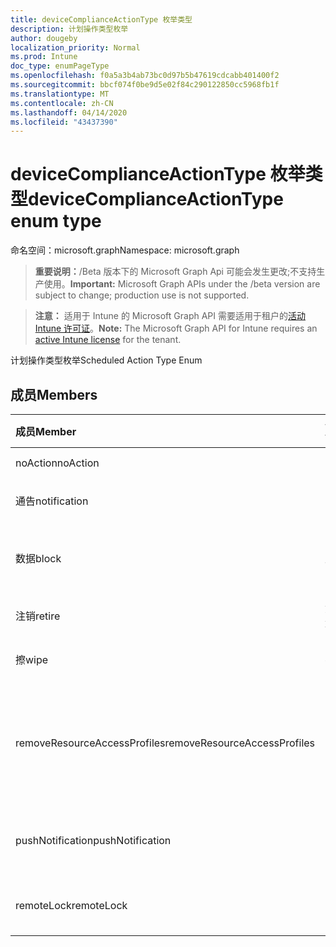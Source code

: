 ```yaml
---
title: deviceComplianceActionType 枚举类型
description: 计划操作类型枚举
author: dougeby
localization_priority: Normal
ms.prod: Intune
doc_type: enumPageType
ms.openlocfilehash: f0a5a3b4ab73bc0d97b5b47619cdcabb401400f2
ms.sourcegitcommit: bbcf074f0be9d5e02f84c290122850cc5968fb1f
ms.translationtype: MT
ms.contentlocale: zh-CN
ms.lasthandoff: 04/14/2020
ms.locfileid: "43437390"
---
```

# <a name="devicecomplianceactiontype-enum-type"></a><span data-ttu-id="dcb55-103">deviceComplianceActionType 枚举类型</span><span class="sxs-lookup"><span data-stu-id="dcb55-103">deviceComplianceActionType enum type</span></span>

<span data-ttu-id="dcb55-104">命名空间：microsoft.graph</span><span class="sxs-lookup"><span data-stu-id="dcb55-104">Namespace: microsoft.graph</span></span>

> <span data-ttu-id="dcb55-105">**重要说明：**/Beta 版本下的 Microsoft Graph Api 可能会发生更改;不支持生产使用。</span><span class="sxs-lookup"><span data-stu-id="dcb55-105">**Important:** Microsoft Graph APIs under the /beta version are subject to change; production use is not supported.</span></span>

> <span data-ttu-id="dcb55-106">**注意：** 适用于 Intune 的 Microsoft Graph API 需要适用于租户的[活动 Intune 许可证](https://go.microsoft.com/fwlink/?linkid=839381)。</span><span class="sxs-lookup"><span data-stu-id="dcb55-106">**Note:** The Microsoft Graph API for Intune requires an [active Intune license](https://go.microsoft.com/fwlink/?linkid=839381) for the tenant.</span></span>

<span data-ttu-id="dcb55-107">计划操作类型枚举</span><span class="sxs-lookup"><span data-stu-id="dcb55-107">Scheduled Action Type Enum</span></span>

## <a name="members"></a><span data-ttu-id="dcb55-108">成员</span><span class="sxs-lookup"><span data-stu-id="dcb55-108">Members</span></span>
|<span data-ttu-id="dcb55-109">成员</span><span class="sxs-lookup"><span data-stu-id="dcb55-109">Member</span></span>|<span data-ttu-id="dcb55-110">值</span><span class="sxs-lookup"><span data-stu-id="dcb55-110">Value</span></span>|<span data-ttu-id="dcb55-111">说明</span><span class="sxs-lookup"><span data-stu-id="dcb55-111">Description</span></span>|
|:---|:---|:---|
|<span data-ttu-id="dcb55-112">noAction</span><span class="sxs-lookup"><span data-stu-id="dcb55-112">noAction</span></span>|<span data-ttu-id="dcb55-113">0</span><span class="sxs-lookup"><span data-stu-id="dcb55-113">0</span></span>|<span data-ttu-id="dcb55-114">无操作</span><span class="sxs-lookup"><span data-stu-id="dcb55-114">No Action</span></span>|
|<span data-ttu-id="dcb55-115">通告</span><span class="sxs-lookup"><span data-stu-id="dcb55-115">notification</span></span>|<span data-ttu-id="dcb55-116">1</span><span class="sxs-lookup"><span data-stu-id="dcb55-116">1</span></span>|<span data-ttu-id="dcb55-117">发送通知</span><span class="sxs-lookup"><span data-stu-id="dcb55-117">Send Notification</span></span>|
|<span data-ttu-id="dcb55-118">数据</span><span class="sxs-lookup"><span data-stu-id="dcb55-118">block</span></span>|<span data-ttu-id="dcb55-119">双面</span><span class="sxs-lookup"><span data-stu-id="dcb55-119">2</span></span>|<span data-ttu-id="dcb55-120">阻止 AAD 中的设备</span><span class="sxs-lookup"><span data-stu-id="dcb55-120">Block the device in AAD</span></span>|
|<span data-ttu-id="dcb55-121">注销</span><span class="sxs-lookup"><span data-stu-id="dcb55-121">retire</span></span>|<span data-ttu-id="dcb55-122">第三章</span><span class="sxs-lookup"><span data-stu-id="dcb55-122">3</span></span>|<span data-ttu-id="dcb55-123">停用设备</span><span class="sxs-lookup"><span data-stu-id="dcb55-123">Retire the device</span></span>|
|<span data-ttu-id="dcb55-124">擦</span><span class="sxs-lookup"><span data-stu-id="dcb55-124">wipe</span></span>|<span data-ttu-id="dcb55-125">4 </span><span class="sxs-lookup"><span data-stu-id="dcb55-125">4</span></span>|<span data-ttu-id="dcb55-126">擦除设备</span><span class="sxs-lookup"><span data-stu-id="dcb55-126">Wipe the device</span></span>|
|<span data-ttu-id="dcb55-127">removeResourceAccessProfiles</span><span class="sxs-lookup"><span data-stu-id="dcb55-127">removeResourceAccessProfiles</span></span>|<span data-ttu-id="dcb55-128">5 </span><span class="sxs-lookup"><span data-stu-id="dcb55-128">5</span></span>|<span data-ttu-id="dcb55-129">从设备中删除资源访问配置文件</span><span class="sxs-lookup"><span data-stu-id="dcb55-129">Remove Resource Access Profiles from the device</span></span>|
|<span data-ttu-id="dcb55-130">pushNotification</span><span class="sxs-lookup"><span data-stu-id="dcb55-130">pushNotification</span></span>|<span data-ttu-id="dcb55-131">9 </span><span class="sxs-lookup"><span data-stu-id="dcb55-131">9</span></span>|<span data-ttu-id="dcb55-132">将推送通知发送到设备</span><span class="sxs-lookup"><span data-stu-id="dcb55-132">Send push notification to device</span></span>|
|<span data-ttu-id="dcb55-133">remoteLock</span><span class="sxs-lookup"><span data-stu-id="dcb55-133">remoteLock</span></span>|<span data-ttu-id="dcb55-134">10 </span><span class="sxs-lookup"><span data-stu-id="dcb55-134">10</span></span>|<span data-ttu-id="dcb55-135">远程锁定设备</span><span class="sxs-lookup"><span data-stu-id="dcb55-135">Remotely lock the device</span></span>|



